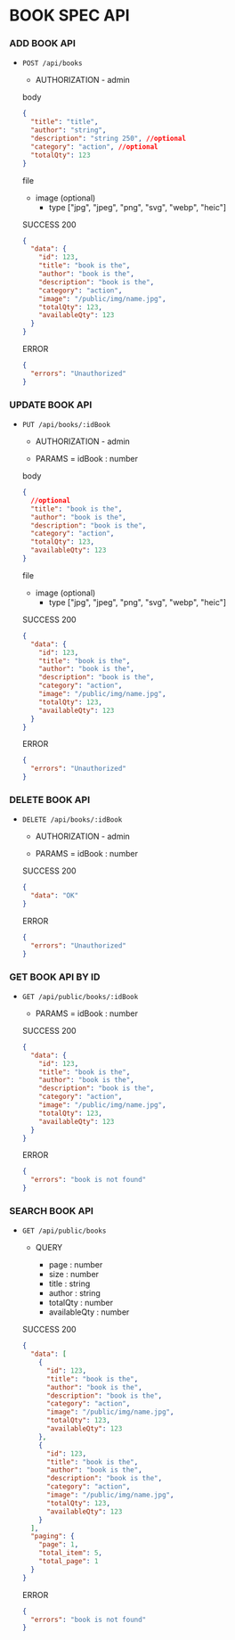 # BOOK SPEC API

### ADD BOOK API

- `POST /api/books`

  - AUTHORIZATION - admin

  body

  ```json
  {
    "title": "title",
    "author": "string",
    "description": "string 250", //optional
    "category": "action", //optional
    "totalQty": 123
  }
  ```

  file

  - image (optional)
    - type ["jpg", "jpeg", "png", "svg", "webp", "heic"]

  SUCCESS 200

  ```json
  {
    "data": {
      "id": 123,
      "title": "book is the",
      "author": "book is the",
      "description": "book is the",
      "category": "action",
      "image": "/public/img/name.jpg",
      "totalQty": 123,
      "availableQty": 123
    }
  }
  ```

  ERROR

  ```json
  {
    "errors": "Unauthorized"
  }
  ```

### UPDATE BOOK API

- `PUT /api/books/:idBook`

  - AUTHORIZATION - admin

  - PARAMS = idBook : number

  body

  ```json
  {
    //optional
    "title": "book is the",
    "author": "book is the",
    "description": "book is the",
    "category": "action",
    "totalQty": 123,
    "availableQty": 123
  }
  ```

  file

  - image (optional)
    - type ["jpg", "jpeg", "png", "svg", "webp", "heic"]

  SUCCESS 200

  ```json
  {
    "data": {
      "id": 123,
      "title": "book is the",
      "author": "book is the",
      "description": "book is the",
      "category": "action",
      "image": "/public/img/name.jpg",
      "totalQty": 123,
      "availableQty": 123
    }
  }
  ```

  ERROR

  ```json
  {
    "errors": "Unauthorized"
  }
  ```

### DELETE BOOK API

- `DELETE /api/books/:idBook`

  - AUTHORIZATION - admin

  - PARAMS = idBook : number

  SUCCESS 200

  ```json
  {
    "data": "OK"
  }
  ```

  ERROR

  ```json
  {
    "errors": "Unauthorized"
  }
  ```

### GET BOOK API BY ID

- `GET /api/public/books/:idBook`

  - PARAMS = idBook : number

  SUCCESS 200

  ```json
  {
    "data": {
      "id": 123,
      "title": "book is the",
      "author": "book is the",
      "description": "book is the",
      "category": "action",
      "image": "/public/img/name.jpg",
      "totalQty": 123,
      "availableQty": 123
    }
  }
  ```

  ERROR

  ```json
  {
    "errors": "book is not found"
  }
  ```

### SEARCH BOOK API

- `GET /api/public/books`

  - QUERY

    - page : number
    - size : number
    - title : string
    - author : string
    - totalQty : number
    - availableQty : number

  SUCCESS 200

  ```json
  {
    "data": [
      {
        "id": 123,
        "title": "book is the",
        "author": "book is the",
        "description": "book is the",
        "category": "action",
        "image": "/public/img/name.jpg",
        "totalQty": 123,
        "availableQty": 123
      },
      {
        "id": 123,
        "title": "book is the",
        "author": "book is the",
        "description": "book is the",
        "category": "action",
        "image": "/public/img/name.jpg",
        "totalQty": 123,
        "availableQty": 123
      }
    ],
    "paging": {
      "page": 1,
      "total_item": 5,
      "total_page": 1
    }
  }
  ```

  ERROR

  ```json
  {
    "errors": "book is not found"
  }
  ```
